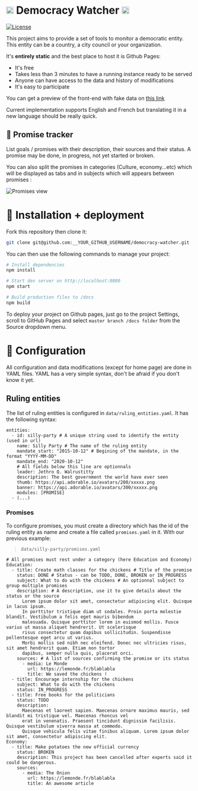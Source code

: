 # _<img src="https://lut.im/2ymhrfgHyc/mgumn3k1gpn4dg5X.svg" height="20px">_ Democracy Watcher <img src="https://lut.im/2ymhrfgHyc/mgumn3k1gpn4dg5X.svg" height="20px">

[![License](https://img.shields.io/aur/license/yaourt.svg)](LICENSE)

This project aims to provide a set of tools to monitor a democratic entity.
This entity can be a country, a city council or your organization.

It's **entirely static** and the best place to host it is Github Pages:
  - It's free
  - Takes less than 3 minutes to have a running instance ready to be served
  - Anyone can have access to the data and history of modifications
  - It's easy to participate

You can get a preview of the front-end with fake data on
[this link](https://democracy-watcher.herokuapp.com/)

Current implementation supports English and French but translating it
in a new language should be really quick.

## :newspaper: Promise tracker

List goals / promises with their description, their sources and their status. A
promise may be done, in progress, not yet started or broken.

You can also split the promises in categories (Culture, economy...etc)
which will be displayed as tabs and in subjects which will appears 
between promises :

![Promises view](https://lut.im/gT6h2jW7TK/UY4NqBNBeoe9LTMX.png)

# :floppy_disk: Installation + deployment

Fork this repository then clone it:
```bash
git clone git@github.com:__YOUR_GITHUB_USERNAME/democracy-watcher.git
```

You can then use the following commands to manage your project:

```bash
# Install dependencies
npm install

# Start dev server on http://localhost:8080
npm start

# Build production files to /docs
npm build
```

To deploy your project on Github pages, just go to the project Settings, scroll to
GitHub Pages and select `master branch /docs folder` from the Source dropdown menu.

# :wrench: Configuration

All configuration and data modifications (except for home page) are done in YAML files. YAML has a very simple syntax, don't
be afraid if you don't know it yet.

## Ruling entities

The list of ruling entities is configured in `data/ruling_entities.yaml`. It has the following syntax:

```
entities:
  - id: silly-party # A unique string used to identify the entity (used in url)
    name: Silly Party # The name of the ruling entity
    mandate_start: "2015-10-12" # Begining of the mandate, in the format "YYYY-MM-DD"
    mandate_end: "2020-10-12"
    # All fields below this line are optionnals
    leader: Jethro Q. Walrustitty
    description: The best government the world have ever seen
    thumb: https://api.adorable.io/avatars/200/xxxxx.png
    banner: https://api.adorable.io/avatars/300/xxxxx.png
    modules: [PROMISE]
  - (...)
```

### Promises

To configure promises, you must create a directory which has the id of the ruling entity as
name and create a file called `promises.yaml` in it. With our previous example:
> `data/silly-party/promises.yaml`

```
# All promises must rest under a category (here Education and Economy)
Education: 
  - title: Create math classes for the chickens # Title of the promise
    status: DONE # Status - can be TODO, DONE, BROKEN or IN_PROGRESS
    subject: What to do with the chickens # An optionnal subject to group multiple promises
    description: # A description, use it to give details about the status or the source
      Lorem ipsum dolor sit amet, consectetur adipiscing elit. Quisque in lacus ipsum.
      In porttitor tristique diam ut sodales. Proin porta molestie blandit. Vestibulum a felis eget mauris bibendum
      malesuada. Quisque porttitor lorem in euismod mollis. Fusce varius ut massa aliquet hendrerit. Ut scelerisque
      risus consectetur quam dapibus sollicitudin. Suspendisse pellentesque eget arcu ut varius.
      Morbi mollis sed nibh nec eleifend. Donec nec ultricies risus, sit amet hendrerit quam. Etiam non tortor
      dapibus, semper nulla quis, placerat orci.
    sources: # A list of sources confirming the promise or its status
      - media: Le Monde
        url: https://lemonde.fr/blablabla
        title: We saved the chickens !
  - title: Encourage internship for the chickens
    subject: What to do with the chickens
    status: IN_PROGRESS
  - title: Free books for the politicians
    status: TODO
    description:
      Maecenas et laoreet sapien. Maecenas ornare maximus mauris, sed blandit mi tristique vel. Maecenas rhoncus vel
      erat in venenatis. Praesent tincidunt dignissim facilisis. Quisque vestibulum viverra massa at commodo.
      Quisque vehicula felis vitae finibus aliquam. Lorem ipsum dolor sit amet, consectetur adipiscing elit.
Economy:
  - title: Make potatoes the new official currency
    status: BROKEN
    description: This project has been cancelled after experts said it could be dangerous.
    sources:
      - media: The Onion
        url: https://lemonde.fr/blablabla
        title: An awesome article

```
